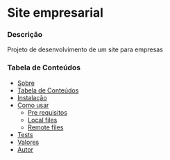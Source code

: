 <h1 aling="center">Site empresarial</h1>
<h3>Descrição</h3>
<p>Projeto de desenvolvimento de um site para empresas</p>
<h3>Tabela de Conteúdos</h3>

<!--ts-->
* [Sobre](#Sobre)
* [Tabela de Conteúdos](#Tabela_de_conteúdos)
* [Instalação](#Instalação)
* [Como usar](#Como_usar)
  * [Pre requisitos](#Pre_requisitos)
  * [Local files](#Local_files)
  * [Remote files](#Remote_files)
* [Tests](#Tests)
* [Valores](#Valores)
* [Autor](#Autor)   
<!--te-->


